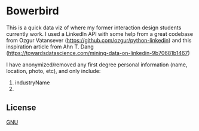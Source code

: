 # Bowerbird
This is a quick data viz of where my former interaction design students currently work. I used a LinkedIn API with some help from a great codebase from Ozgur Vatansever (https://github.com/ozgur/python-linkedin) and this inspiration article from Ahn T. Dang (https://towardsdatascience.com/mining-data-on-linkedin-9b70681b1467)

I have anonymized/removed any first degree personal information (name, location, photo, etc), and only include:
1. industryName
2.


## License
[GNU](https://choosealicense.com/licenses/agpl-3.0)
